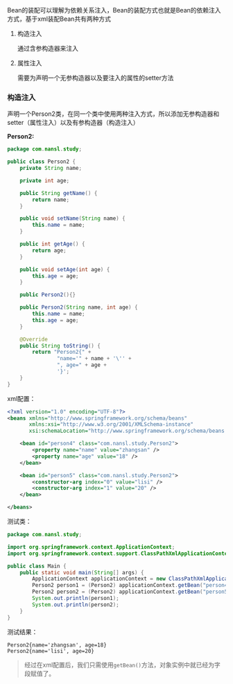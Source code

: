 Bean的装配可以理解为依赖关系注入，Bean的装配方式也就是Bean的依赖注入方式，基于xml装配Bean共有两种方式

1. 构造注入

   通过含参构造器来注入

2. 属性注入

   需要为声明一个无参构造器以及要注入的属性的setter方法

### 构造注入

声明一个Person2类，在同一个类中使用两种注入方式，所以添加无参构造器和setter（属性注入）以及有参构造器（构造注入）

**Person2:**

```java
package com.nansl.study;

public class Person2 {
    private String name;

    private int age;

    public String getName() {
        return name;
    }

    public void setName(String name) {
        this.name = name;
    }

    public int getAge() {
        return age;
    }

    public void setAge(int age) {
        this.age = age;
    }

    public Person2(){}

    public Person2(String name, int age) {
        this.name = name;
        this.age = age;
    }

    @Override
    public String toString() {
        return "Person2{" +
                "name='" + name + '\'' +
                ", age=" + age +
                '}';
    }
}

```

xml配置：

```xml
<?xml version="1.0" encoding="UTF-8"?>
<beans xmlns="http://www.springframework.org/schema/beans"
       xmlns:xsi="http://www.w3.org/2001/XMLSchema-instance"
       xsi:schemaLocation="http://www.springframework.org/schema/beans http://www.springframework.org/schema/beans/spring-beans.xsd">

    <bean id="person4" class="com.nansl.study.Person2">
        <property name="name" value="zhangsan" />
        <property name="age" value="18" />
    </bean>

    <bean id="person5" class="com.nansl.study.Person2">
        <constructor-arg index="0" value="lisi" />
        <constructor-arg index="1" value="20" />
    </bean>

</beans>
```

测试类：

```java
package com.nansl.study;

import org.springframework.context.ApplicationContext;
import org.springframework.context.support.ClassPathXmlApplicationContext;

public class Main {
    public static void main(String[] args) {
        ApplicationContext applicationContext = new ClassPathXmlApplicationContext("spring-config.xml");
        Person2 person1 = (Person2) applicationContext.getBean("person4");
        Person2 person2 = (Person2) applicationContext.getBean("person5");
        System.out.println(person1);
        System.out.println(person2);
    }
}

```

测试结果：

```
Person2{name='zhangsan', age=18}
Person2{name='lisi', age=20}
```

> 经过在xml配置后，我们只需使用`getBean()`方法，对象实例中就已经为字段赋值了。



